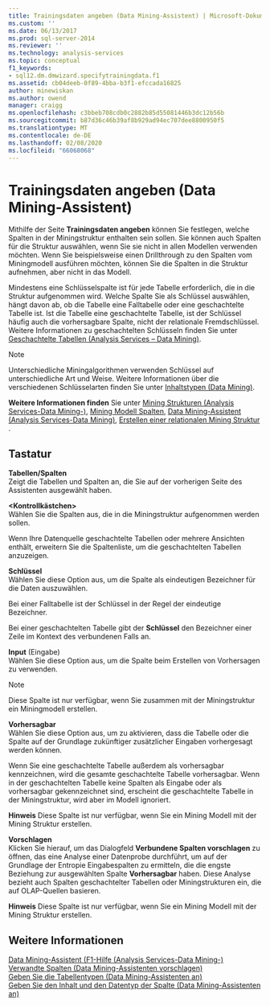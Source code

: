 ```yaml
---
title: Trainingsdaten angeben (Data Mining-Assistent) | Microsoft-Dokumentation
ms.custom: ''
ms.date: 06/13/2017
ms.prod: sql-server-2014
ms.reviewer: ''
ms.technology: analysis-services
ms.topic: conceptual
f1_keywords:
- sql12.dm.dmwizard.specifytrainingdata.f1
ms.assetid: cb04deeb-0f89-4bba-b3f1-efccada16825
author: minewiskan
ms.author: owend
manager: craigg
ms.openlocfilehash: c3bbeb708cdb0c2882b85d55081446b3dc12b56b
ms.sourcegitcommit: b87d36c46b39af8b929ad94ec707dee8800950f5
ms.translationtype: MT
ms.contentlocale: de-DE
ms.lasthandoff: 02/08/2020
ms.locfileid: "66068068"
---
```

# <a name="specify-the-training-data-data-mining-wizard"></a>Trainingsdaten angeben (Data Mining-Assistent)
  Mithilfe der Seite **Trainingsdaten angeben** können Sie festlegen, welche Spalten in der Miningstruktur enthalten sein sollen. Sie können auch Spalten für die Struktur auswählen, wenn Sie sie nicht in allen Modellen verwenden möchten. Wenn Sie beispielsweise einen Drillthrough zu den Spalten vom Miningmodell ausführen möchten, können Sie die Spalten in die Struktur aufnehmen, aber nicht in das Modell.  
  
 Mindestens eine Schlüsselspalte ist für jede Tabelle erforderlich, die in die Struktur aufgenommen wird. Welche Spalte Sie als Schlüssel auswählen, hängt davon ab, ob die Tabelle eine Falltabelle oder eine geschachtelte Tabelle ist. Ist die Tabelle eine geschachtelte Tabelle, ist der Schlüssel häufig auch die vorhersagbare Spalte, nicht der relationale Fremdschlüssel. Weitere Informationen zu geschachtelten Schlüsseln finden Sie unter [Geschachtelte Tabellen &#40;Analysis Services – Data Mining&#41;](data-mining/nested-tables-analysis-services-data-mining.md).  
  
> [!NOTE]  
>  Unterschiedliche Miningalgorithmen verwenden Schlüssel auf unterschiedliche Art und Weise. Weitere Informationen über die verschiedenen Schlüsselarten finden Sie unter [Inhaltstypen &#40;Data Mining&#41;](data-mining/content-types-data-mining.md).  
  
 **Weitere Informationen finden** Sie unter [Mining Strukturen &#40;Analysis Services-Data Mining-&#41;](data-mining/mining-structures-analysis-services-data-mining.md), [Mining Modell Spalten](data-mining/mining-model-columns.md), [Data Mining-Assistent &#40;Analysis Services-Data Mining&#41;](data-mining/data-mining-wizard-analysis-services-data-mining.md), [Erstellen einer relationalen Mining Struktur](data-mining/create-a-relational-mining-structure.md) .  
  
## <a name="options"></a>Tastatur  
 **Tabellen/Spalten**  
 Zeigt die Tabellen und Spalten an, die Sie auf der vorherigen Seite des Assistenten ausgewählt haben.  
  
 **\<Kontrollkästchen>**  
 Wählen Sie die Spalten aus, die in die Miningstruktur aufgenommen werden sollen.  
  
 Wenn Ihre Datenquelle geschachtelte Tabellen oder mehrere Ansichten enthält, erweitern Sie die Spaltenliste, um die geschachtelten Tabellen anzuzeigen.  
  
 **Schlüssel**  
 Wählen Sie diese Option aus, um die Spalte als eindeutigen Bezeichner für die Daten auszuwählen.  
  
 Bei einer Falltabelle ist der Schlüssel in der Regel der eindeutige Bezeichner.  
  
 Bei einer geschachtelten Tabelle gibt der **Schlüssel** den Bezeichner einer Zeile im Kontext des verbundenen Falls an.  
  
 **Input** (Eingabe)  
 Wählen Sie diese Option aus, um die Spalte beim Erstellen von Vorhersagen zu verwenden.  
  
> [!NOTE]  
>  Diese Spalte ist nur verfügbar, wenn Sie zusammen mit der Miningstruktur ein Miningmodell erstellen.  
  
 **Vorhersagbar**  
 Wählen Sie diese Option aus, um zu aktivieren, dass die Tabelle oder die Spalte auf der Grundlage zukünftiger zusätzlicher Eingaben vorhergesagt werden können.  
  
 Wenn Sie eine geschachtelte Tabelle außerdem als vorhersagbar kennzeichnen, wird die gesamte geschachtelte Tabelle vorhersagbar. Wenn in der geschachtelten Tabelle keine Spalten als Eingabe oder als vorhersagbar gekennzeichnet sind, erscheint die geschachtelte Tabelle in der Miningstruktur, wird aber im Modell ignoriert.  
  
 **Hinweis** Diese Spalte ist nur verfügbar, wenn Sie ein Mining Modell mit der Mining Struktur erstellen.  
  
 **Vorschlagen**  
 Klicken Sie hierauf, um das Dialogfeld **Verbundene Spalten vorschlagen** zu öffnen, das eine Analyse einer Datenprobe durchführt, um auf der Grundlage der Entropie Eingabespalten zu ermitteln, die die engste Beziehung zur ausgewählten Spalte **Vorhersagbar** haben. Diese Analyse bezieht auch Spalten geschachtelter Tabellen oder Miningstrukturen ein, die auf OLAP-Quellen basieren.  
  
 **Hinweis** Diese Spalte ist nur verfügbar, wenn Sie ein Mining Modell mit der Mining Struktur erstellen.  
  
## <a name="see-also"></a>Weitere Informationen  
 [Data Mining-Assistent (F1-Hilfe &#40;Analysis Services-Data Mining-&#41;](data-mining-wizard-f1-help-analysis-services-data-mining.md)   
 [Verwandte Spalten &#40;Data Mining-Assistenten vorschlagen&#41;](suggest-related-columns-data-mining-wizard.md)   
 [Geben Sie die Tabellentypen &#40;Data Mining-Assistenten an&#41;](specify-table-types-data-mining-wizard.md)   
 [Geben Sie den Inhalt und den Datentyp der Spalte &#40;Data Mining-Assistenten an&#41;](specify-the-column-s-content-and-data-type-data-mining-wizard.md)  
  
  
